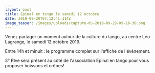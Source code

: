 ```yaml
---
layout: post
title: Epinal en tango le samedi 12 octobre
date: 2019-09-29T07:12:41.114Z
image_teaser: /images/uploads/capture-du-2019-09-29-09-16-30.png
---
```

Venez partager un moment autour de la culture du tango, au centre Léo Lagrange, le samedi 12 octobre 2019.

Entre 14h et minuit : le programme complet sur l'affiche de l'événement.

3° RIve sera présent au côté de l'association Epinal en tango pour vous proposer boissons et crêpes!
